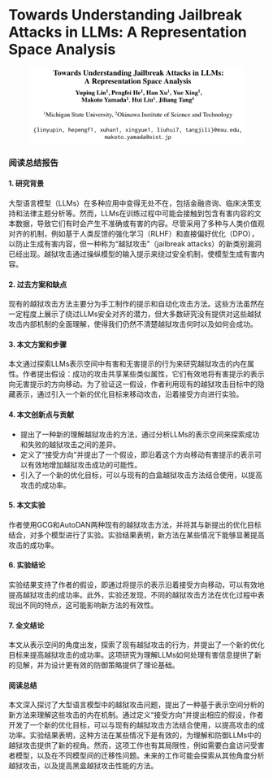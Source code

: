 # Towards Understanding Jailbreak Attacks in LLMs: A Representation Space Analysis

<figure><img src="../.gitbook/assets/image (4) (1).png" alt=""><figcaption></figcaption></figure>

### 阅读总结报告

#### 1. 研究背景

大型语言模型（LLMs）在多种应用中变得无处不在，包括金融咨询、临床决策支持和法律主题分析等。然而，LLMs在训练过程中可能会接触到包含有害内容的文本数据，导致它们有时会产生不准确或有害的内容。尽管采用了多种与人类价值观对齐的机制，例如基于人类反馈的强化学习（RLHF）和直接偏好优化（DPO），以防止生成有害内容，但一种称为“越狱攻击”（jailbreak attacks）的新类别漏洞已经出现。越狱攻击通过操纵模型的输入提示来绕过安全机制，使模型生成有害内容。

#### 2. 过去方案和缺点

现有的越狱攻击方法主要分为手工制作的提示和自动化攻击方法。这些方法虽然在一定程度上展示了绕过LLMs安全对齐的潜力，但大多数研究没有提供对这些越狱攻击内部机制的全面理解，使得我们仍然不清楚越狱攻击何时以及如何会成功。

#### 3. 本文方案和步骤

本文通过探索LLMs表示空间中有害和无害提示的行为来研究越狱攻击的内在属性。作者提出假设：成功的攻击共享某些类似属性，它们有效地将有害提示的表示向无害提示的方向移动。为了验证这一假设，作者利用现有的越狱攻击目标中的隐藏表示，通过引入一个新的优化目标来移动攻击，沿着接受方向进行实验。

#### 4. 本文创新点与贡献

* 提出了一种新的理解越狱攻击的方法，通过分析LLMs的表示空间来探索成功和失败的越狱攻击之间的差异。
* 定义了“接受方向”并提出了一个假设，即沿着这个方向移动有害提示的表示可以有效地增加越狱攻击成功的可能性。
* 引入了一个新的优化目标，可以与现有的白盒越狱攻击方法结合使用，以提高攻击的成功率。

#### 5. 本文实验

作者使用GCG和AutoDAN两种现有的越狱攻击方法，并将其与新提出的优化目标结合，对多个模型进行了实验。实验结果表明，新方法在某些情况下能够显著提高攻击的成功率。

#### 6. 实验结论

实验结果支持了作者的假设，即通过将提示的表示沿着接受方向移动，可以有效地提高越狱攻击的成功率。此外，实验还发现，不同的越狱攻击方法在优化过程中表现出不同的特点，这可能影响新方法的有效性。

#### 7. 全文结论

本文从表示空间的角度出发，探索了现有越狱攻击的行为，并提出了一个新的优化目标来提高越狱攻击的成功率。这项研究为理解LLMs如何处理有害信息提供了新的见解，并为设计更有效的防御策略提供了理论基础。

#### 阅读总结

本文深入探讨了大型语言模型中的越狱攻击问题，提出了一种基于表示空间分析的新方法来理解这些攻击的内在机制。通过定义“接受方向”并提出相应的假设，作者开发了一个新的优化目标，可以与现有的越狱攻击方法结合使用，以提高攻击的成功率。实验结果表明，这种方法在某些情况下是有效的，为理解和防御LLMs中的越狱攻击提供了新的视角。然而，这项工作也有其局限性，例如需要白盒访问受害者模型，以及在不同模型间的迁移性问题。未来的工作可能会探索从其他角度分析越狱攻击，以及提高黑盒越狱攻击性能的方法。
